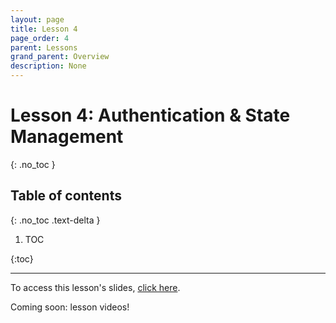 ```yaml
---
layout: page
title: Lesson 4
page_order: 4
parent: Lessons
grand_parent: Overview
description: None
---
```


# Lesson 4: Authentication & State Management

{: .no_toc }

## Table of contents

{: .no_toc .text-delta }

1. TOC

{:toc}

---

To access this lesson's slides, [click here](https://docs.google.com/presentation/d/1HHH04RO_zbotgKajTV7duKUuBWk0uC2SV74ak5Udbro/edit#slide=id.g35f391192_00).

Coming soon: lesson videos!

